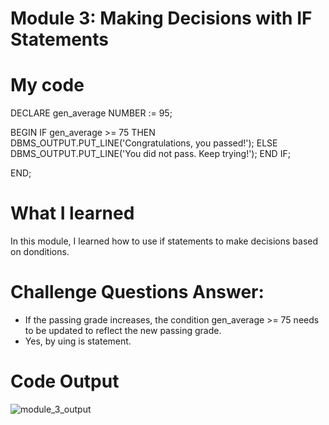 # Module 3: Making Decisions with IF Statements

# My code
DECLARE
gen_average NUMBER := 95;

BEGIN
IF gen_average >= 75 THEN
DBMS_OUTPUT.PUT_LINE('Congratulations, you passed!');
ELSE
DBMS_OUTPUT.PUT_LINE('You did not pass. Keep trying!');
END IF;

END;


# What I learned
In this module, I learned how to use if statements to make decisions based on donditions.

# Challenge Questions Answer:
- If the passing grade increases, the condition  gen_average >= 75  needs to be updated to reflect the new passing grade. 
- Yes, by uing is statement.

# Code Output
![module_3_output](images/module-3-output.png)
